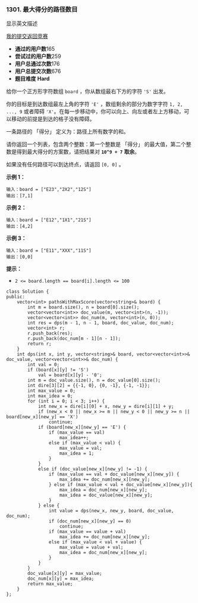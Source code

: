 ### 1301. 最大得分的路径数目

 显示英文描述

 

[我的提交](https://leetcode-cn.com/contest/biweekly-contest-16/problems/number-of-paths-with-max-score/submissions/)[返回竞赛](https://leetcode-cn.com/contest/biweekly-contest-16/)

- **通过的用户数**165
- **尝试过的用户数**259
- **用户总通过次数**176
- **用户总提交次数**676
- **题目难度**   **Hard**

给你一个正方形字符数组 `board` ，你从数组最右下方的字符 `'S'` 出发。

你的目标是到达数组最左上角的字符 `'E'` ，数组剩余的部分为数字字符 `1, 2, ..., 9` 或者障碍 `'X'`。在每一步移动中，你可以向上、向左或者左上方移动，可以移动的前提是到达的格子没有障碍。

一条路径的 「得分」 定义为：路径上所有数字的和。

请你返回一个列表，包含两个整数：第一个整数是 「得分」 的最大值，第二个整数是得到最大得分的方案数，请把结果对 **`10^9 + 7`** **取余**。

如果没有任何路径可以到达终点，请返回 `[0, 0]` 。

 

**示例 1：**

```
输入：board = ["E23","2X2","12S"]
输出：[7,1]
```

**示例 2：**

```
输入：board = ["E12","1X1","21S"]
输出：[4,2]
```

**示例 3：**

```
输入：board = ["E11","XXX","11S"]
输出：[0,0]
```

 

**提示：**

- `2 <= board.length == board[i].length <= 100`

```
class Solution {
public:
    vector<int> pathsWithMaxScore(vector<string>& board) {
        int m = board.size(), n = board[0].size();
        vector<vector<int>> doc_value(m, vector<int>(n, -1));
        vector<vector<int>> doc_num(m, vector<int>(n, 0));
        int res = dps(m - 1, n - 1, board, doc_value, doc_num);
        vector<int> r;
        r.push_back(res);
        r.push_back(doc_num[m - 1][n - 1]);
        return r;
    }
    int dps(int x, int y, vector<string>& board, vector<vector<int>>& doc_value, vector<vector<int>>& doc_num) {
        int val = 0;
        if (board[x][y] != 'S')
            val = board[x][y] - '0';
        int m = doc_value.size(), n = doc_value[0].size();
        int dire[3][2] = {{-1, 0}, {0, -1}, {-1, -1}};
        int max_value = 0;
        int max_idea = 0;
        for (int i = 0; i < 3; i++) {
            int new_x = dire[i][0] + x, new_y = dire[i][1] + y;
            if (new_x < 0 || new_x >= m || new_y < 0 || new_y >= n || board[new_x][new_y] == 'X')
                continue;
            if (board[new_x][new_y] == 'E') {
                if (max_value == val)
                    max_idea++;
                else if (max_value < val) {
                    max_value = val;
                    max_idea = 1;
                }
            }
            else if (doc_value[new_x][new_y] != -1) {
                if (max_value == val + doc_value[new_x][new_y]) {
                    max_idea += doc_num[new_x][new_y];
                } else if (max_value < val + doc_value[new_x][new_y]){
                    max_idea = doc_num[new_x][new_y];
                    max_idea = doc_value[new_x][new_y];
                }
            } else {
                int value = dps(new_x, new_y, board, doc_value, doc_num);
                if (doc_num[new_x][new_y] == 0)
                    continue;
                if (max_value == value + val)
                    max_idea += doc_num[new_x][new_y];
                else if (max_value < val + value) {
                    max_value = value + val;
                    max_idea = doc_num[new_x][new_y];
                }
            }
        }
        doc_value[x][y] = max_value;
        doc_num[x][y] = max_idea;
        return max_value;
    }
};
```


